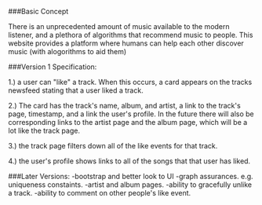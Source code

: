 ###Basic Concept

There is an unprecedented amount of music available to the modern listener, and a plethora of algorithms that recommend music to people.  This website provides a platform where humans can help each other discover music (with alogorithms to aid them)

###Version 1 Specification:

1.) a user can "like" a track.  When this occurs, a card appears on the tracks newsfeed stating that a user liked a track.  

2.) The card has the track's name, album, and artist, a link to the track's page,  timestamp, and a link the user's profile.  In the future there will also be corresponding links to the artist page and the album page, which will be a lot like the track page.

3.) the track page filters down all of the like events for that track.  

4.) the user's profile shows links to all of the songs that that user has liked.

###Later Versions:
-bootstrap and better look to UI
-graph assurances. e.g. uniqueness constaints.
-artist and album pages.
-ability to gracefully unlike a track.
-ability to comment on other people's like event.
